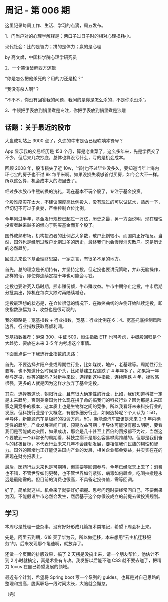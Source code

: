 # 周记 - 第 006 期

这里记录每周工作、生活、学习的点滴，周五发布。



1、门当户对的心理学解释是：两口子过日子时的相对心理损耗小。

现代社会：比的是智力；拼的是体力；赢的是心理 

by 高文斌，中国科学院心理学研究员

2、一个笑话破解西方逻辑

“你是怎么把他杀死的？用的刀还是枪？”

“我没有杀人啊”？

“不不不，你没有回答我的问题，我问的是你是怎么杀的，不是你杀没杀”。

3、牛顿把手表放到锅里煮是专注，你把手表放到锅里煮是沙雕



## 话题：关于最近的股市

大盘成功站上 3000 点了，久违的牛市是否已经吹响冲锋号？

App 显示我的交易经历是 153 个月，算是老韭菜了，这么多年来，先是学费交了不少，但后来几次抄底，总体也算没亏什么，亏的是机会成本。

回顾 2008 年，股市损失了近 10w，当时也不过毕业没多久，要知道当年上海内环七宝的房子也不过 8k 每平米啊。如果没损失凑够首付买房，如今会大不一样。所以这么算，机会成本大的海里去了。

经过多次股市牛熊转换的洗礼，现在基本不玩个股了，专注于基金投资。

个股难度实在太大，不建议深度高比例投入，没有玩过的可以试试水，熟悉一下，但切记不可过于贪婪，严格控制仓位比例。

今年刚过半年，基金发行规模已超过一万亿，历史之最，另一方面说明，现在理性投资者越来越多的倾向于购买基金而非个股了。

国外成熟市场，机构投资者的比例占大多数，散户比例较小，而国内正好相反。当然，国外也是经历过散户比例过多的历史，最终我们也会慢慢消灭散户。这是历史的必然趋势。

回过头来说下基金理财思路，一家之言，有很多不足的地方。

首先，总的理念是长期持有，并坚持定投，但定投也要讲究策略，并非无脑操作，那样的话，即使你连续定投十年也可能会亏钱。

定投也要讲究入场时期，熊市赚份额，牛市赚收益。牛市中期停止定投，牛市后期分批卖出，择机在每次大跌时再陆续减仓。

定投最理想的状态是，在仓位很低的情况下，在微笑曲线的左侧开始陆续定投，即使指数涨幅为 0，收益也是很可观的。

我的策略是：宽基指数 + 行业指数，宽基：行业比例在 6：4。宽基托底控制风险边界，行业指数获取高额利润。

宽基指数推荐：沪深 300，中证 500，恒生指数 ETF 也可考虑，中概股回归是个大趋势，要放在未来 3-5 年内考虑这个事情。

下面重点讲一下我选行业指数的思路：

首先，不要选择夕阳产业或周期性行业，比如煤炭，地产，老基建等。周期性行业要等，也不知道什么时候是个头，比如基建工程连跌了 4 年年多了。如果第一年参与定投，你等的起吗？对新手来说，选择到这种指数，连续阴跌 4 年，挫败感很强，更多的人就是因为这样才放弃了基金定投。

其次，选择赛道长，朝阳行业，且有很大确定性的行业，比如，我们知道科技一定是未来趋势，否则美帝国为什么现在拼了命的搞我们的科技行业？因为那是未来国家之间竞争的根本，这本质上也是生物群之间的竞争。所以我看好未来科技行业的发展，但科技行业是个大概念，有很多细分行业，如何选择呢？个人认为：5G，半导体，新能源汽车是极好的投资方向。5G，新能源汽车应该是未来 2-3 年内确定性的趋势，产业发展空间广阔，预期收益可期；半导体可能没有那么明确，要看我们是否能成功突围，如果成功，那会是几十甚至上百倍的回报都不为过，当然这个要放到一个非常长的周期看，科技之巅不是那么容易攀爬跨越的。但那是我们奋斗的终极目标，不代表行业未来几年不会蓬勃发展，要相信我们民族的韧性和智力。国外的围堵也正好能促进国内产业的发展，相关企业都会受益，并实实在在的表现在财务报表上。

最后，医药行业未来也是可期待，但需要等回调参与，今年已经涨天上去了；消费也不错，不管世界如何更替，也不管世界如何紧张，病毒如何肆虐，吃喝拉撒睡永远是最刚需的。但目前的消费也很高，不具备定投价值，需等回调。

好了，简单就这些。机会来了就要好好把握。思考问题时要经常问自己，不要倒果为因。不能假设牛市必然会发生，然后基于这个你假设成立的前提去做投资规划。



## 学习

本周尽是处理一些杂事，没有好好形成几篇技术类笔记，希望下周会补上来。

先是，阿里云到期，618 买了华为云，所以做迁移，本来想用“云主机迁移服务”的，后来发现那个龟速啊，就放弃了。

还做一个页面的排版效果，搞了 2 天楞是没搞出来，请一个朋友帮忙，他估计不到 2 小时就搞定，真是术业有专攻。我发誓以后能不碰 CSS 就不要去碰了，把精力 focus 在自己希望发展的领域。

最近有个计划，希望将 Spring boot 写一个系列的 guides。也算是对自己思路的整理和提高，脱离职场一线时间太长，大脑就会懈怠。

 

（完）



